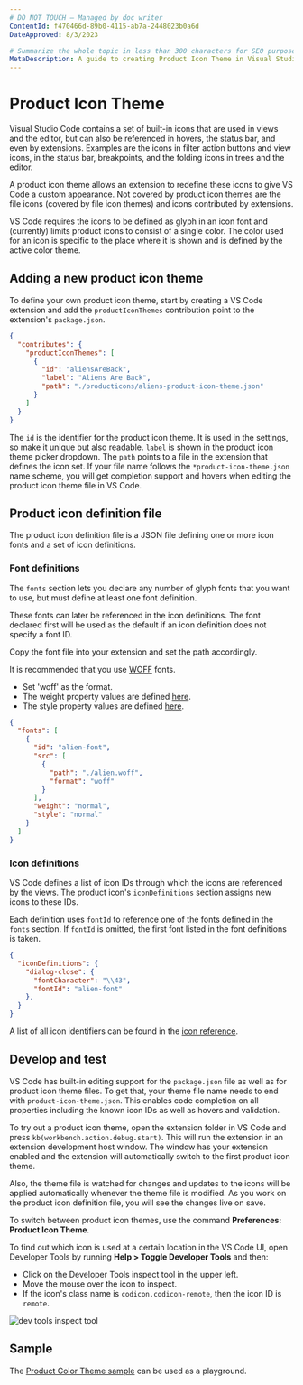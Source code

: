 ```yaml
---
# DO NOT TOUCH — Managed by doc writer
ContentId: f470466d-89b0-4115-ab7a-2448023b0a6d
DateApproved: 8/3/2023

# Summarize the whole topic in less than 300 characters for SEO purpose
MetaDescription: A guide to creating Product Icon Theme in Visual Studio Code
---
```


# Product Icon Theme

Visual Studio Code contains a set of built-in icons that are used in views and the editor, but can also be referenced in hovers, the status bar, and even by extensions. Examples are the icons in filter action buttons and view icons, in the status bar, breakpoints, and the folding icons in trees and the editor.

A product icon theme allows an extension to redefine these icons to give VS Code a custom appearance. Not covered by product icon themes are the file icons (covered by file icon themes) and icons contributed by extensions.

VS Code requires the icons to be defined as glyph in an icon font and (currently) limits product icons to consist of a single color. The color used for an icon is specific to the place where it is shown and is defined by the active color theme.

## Adding a new product icon theme

To define your own product icon theme, start by creating a VS Code extension and add the `productIconThemes` contribution point to the extension's `package.json`.

```json
{
  "contributes": {
    "productIconThemes": [
      {
        "id": "aliensAreBack",
        "label": "Aliens Are Back",
        "path": "./producticons/aliens-product-icon-theme.json"
      }
    ]
  }
}
```

The `id` is the identifier for the product icon theme. It is used in the settings, so make it unique but also readable. `label` is shown in the product icon theme picker dropdown. The `path` points to a file in the extension that defines the icon set. If your file name follows the `*product-icon-theme.json` name scheme, you will get completion support and hovers when editing the product icon theme file in VS Code.

## Product icon definition file

The product icon definition file is a JSON file defining one or more icon fonts and a set of icon definitions.

### Font definitions

The `fonts` section lets you declare any number of glyph fonts that you want to use, but must define at least one font definition.

These fonts can later be referenced in the icon definitions. The font declared first will be used as the default if an icon definition does not specify a font ID.

Copy the font file into your extension and set the path accordingly.

It is recommended that you use [WOFF](https://developer.mozilla.org/docs/Web/Guide/WOFF) fonts.

- Set 'woff' as the format.
- The weight property values are defined [here](https://developer.mozilla.org/docs/Web/CSS/font-weight#Values).
- The style property values are defined [here](https://developer.mozilla.org/docs/Web/CSS/@font-face/font-style#Values).

```json
{
  "fonts": [
    {
      "id": "alien-font",
      "src": [
        {
          "path": "./alien.woff",
          "format": "woff"
        }
      ],
      "weight": "normal",
      "style": "normal"
    }
  ]
}
```

### Icon definitions

VS Code defines a list of icon IDs through which the icons are referenced by the views. The product icon's `iconDefinitions` section assigns new icons to these IDs.

Each definition uses `fontId` to reference one of the fonts defined in the `fonts` section. If `fontId` is omitted, the first font listed in  the font definitions is taken.

```json
{
  "iconDefinitions": {
    "dialog-close": {
      "fontCharacter": "\\43",
      "fontId": "alien-font"
    },
  }
}
```

A list of all icon identifiers can be found in the [icon reference](/api/references/icons-in-labels#icon-listing).

## Develop and test

VS Code has built-in editing support for the `package.json` file as well as for product icon theme files. To get that, your theme file name needs to end with `product-icon-theme.json`. This enables code completion on all properties including the known icon IDs as well as hovers and validation.

To try out a product icon theme, open the extension folder in VS Code and press `kb(workbench.action.debug.start)`. This will run the extension in an extension development host window. The window has your extension enabled and the extension will automatically switch to the first product icon theme.

Also, the theme file is watched for changes and updates to the icons will be applied automatically whenever the theme file is modified. As you work on the product icon definition file, you will see the changes live on save.

To switch between product icon themes, use the command **Preferences: Product Icon Theme**.

To find out which icon is used at a certain location in the VS Code UI, open Developer Tools by running **Help > Toggle Developer Tools** and then:

- Click on the Developer Tools inspect tool in the upper left.
- Move the mouse over the icon to inspect.
- If the icon's class name is `codicon.codicon-remote`, then the icon ID is `remote`.

![dev tools inspect tool](images/product-icon-theme/dev-tool-select-tool.png)

## Sample

The [Product Color Theme sample](https://github.com/microsoft/vscode-extension-samples/tree/main/product-icon-theme-sample) can be used as a playground.
